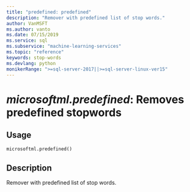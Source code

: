 ```yaml
---
title: "predefined: predefined"
description: "Remover with predefined list of stop words."
author: VanMSFT
ms.author: vanto
ms.date: 07/15/2019
ms.service: sql
ms.subservice: "machine-learning-services"
ms.topic: "reference"
keywords: stop-words
ms.devlang: python
monikerRange: ">=sql-server-2017||>=sql-server-linux-ver15"
---
```

# *microsoftml.predefined*: Removes predefined stopwords





## Usage



```
microsoftml.predefined()
```





## Description

Remover with predefined list of stop words.
